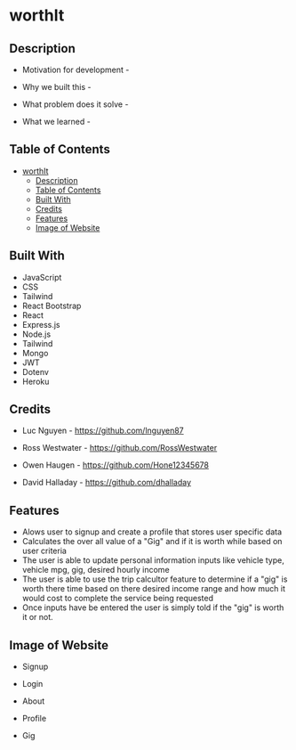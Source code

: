 # worthIt


## Description

- Motivation for development - 

- Why we built this - 

- What problem does it solve - 

- What we learned -


## Table of Contents

- [worthIt](#worthIt)
  - [Description](#description)
  - [Table of Contents](#table-of-contents)
  - [Built With](#built-with)
  - [Credits](#credits)
  - [Features](#features)
  - [Image of Website](#image-of-website)


## Built With

- JavaScript
- CSS
- Tailwind
- React Bootstrap
- React
- Express.js
- Node.js
- Tailwind
- Mongo
- JWT
- Dotenv
- Heroku


## Credits

- Luc Nguyen - https://github.com/lnguyen87

- Ross Westwater - https://github.com/RossWestwater

- Owen Haugen - https://github.com/Hone12345678

- David Halladay - https://github.com/dhalladay 


## Features

- Alows user to signup and create a profile that stores user specific data
- Calculates the over all value of a "Gig" and if it is worth while based on user criteria
- The user is able to update personal information inputs like vehicle type, vehicle mpg, gig, desired hourly income
- The user is able to use the trip calcultor feature to determine if a "gig" is worth there time based on there desired income range and how much it would cost to complete the service being requested
- Once inputs have be entered the user is simply told if the "gig" is worth it or not.


## Image of Website

- Signup

- Login

- About

- Profile

- Gig

